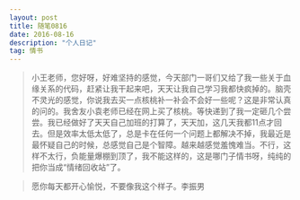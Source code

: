```yaml
---
layout: post
title: 随笔0816
date: 2016-08-16
description: "个人日记"
tag: 情书
---
```


>小王老师，您好呀，好难坚持的感觉，今天部门一哥们又给了我一些关于血缘关系的代码，赶紧让我干起来吧，天天让我自己学习我都快疯掉的。脑壳不灵光的感觉，你说我去买一点核桃补一补会不会好一些呢？这是非常认真的问的。我舍友小袁老师已经在网上买了核桃。等快递到了我一定砸几个尝尝。我已经做好了天天自己加班的打算了，天天加，这几天我都11点才回去。但是效率太低太低了，总是卡在任何一个问题上都解决不掉，我最近是最怀疑自己的时候，总感觉自己是个智障。越来越感觉羞愧难当。不行，这样不太行，负能量爆棚到顶了，我不能这样的，这是哪门子情书呀，纯纯的把你当成“情绪回收站”了。

>愿你每天都开心愉悦，不要像我这个样子。李振男
